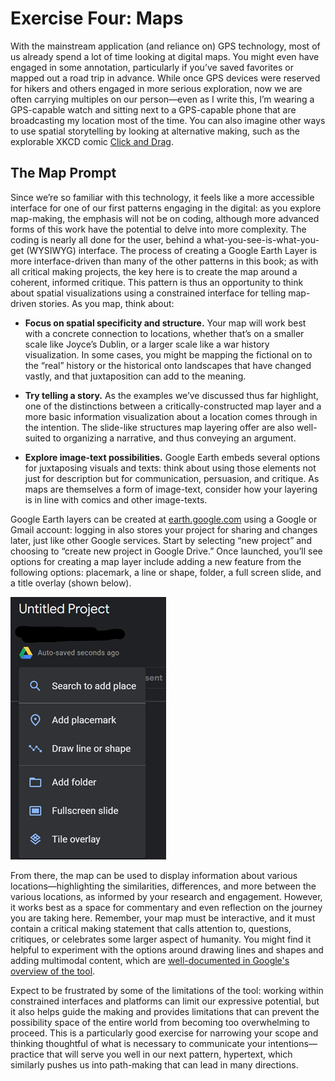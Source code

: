 # Exercise Four: Maps

With the mainstream application (and reliance on) GPS technology, most of us already spend a lot of time looking at digital maps. You might even have engaged in some annotation, particularly if you’ve saved favorites or mapped out a road trip in advance. While once GPS devices were reserved for hikers and others engaged in more serious exploration, now we are often carrying multiples on our person—even as I write this, I’m wearing a GPS-capable watch and sitting next to a GPS-capable phone that are broadcasting my location most of the time. You can also imagine other ways to use spatial storytelling by looking at alternative making, such as the explorable XKCD comic [Click and Drag](https://xkcd-map.rent-a-geek.de/#10/1.1000/0.2000).

## The Map Prompt

Since we’re so familiar with this technology, it feels like a more accessible interface for one of our first patterns engaging in the digital: as you explore map-making, the emphasis will not be on coding, although more advanced forms of this work have the potential to delve into more complexity. The coding is nearly all done for the user, behind a what-you-see-is-what-you-get (WYSIWYG) interface. The process of creating a Google Earth Layer is more interface-driven than many of the other patterns in this book; as with all critical making projects, the key here is to create the map around a coherent, informed critique. This pattern is thus an opportunity to think about spatial visualizations using a constrained interface for telling map-driven stories. As you map, think about:

- **Focus on spatial specificity and structure.** Your map will work best with a concrete connection to locations, whether that’s on a smaller scale like Joyce’s Dublin, or a larger scale like a war history visualization. In some cases, you might be mapping the fictional on to the “real” history or the historical onto landscapes that have changed vastly, and that juxtaposition can add to the meaning.
  
- **Try telling a story.** As the examples we’ve discussed thus far highlight, one of the distinctions between a critically-constructed map layer and a more basic information visualization about a location comes through in the intention. The slide-like structures map layering offer are also well-suited to organizing a narrative, and thus conveying an argument.
  
- **Explore image-text possibilities.** Google Earth embeds several options for juxtaposing visuals and texts: think about using those elements not just for description but for communication, persuasion, and critique. As maps are themselves a form of image-text, consider how your layering is in line with comics and other image-texts.

Google Earth layers can be created at [earth.google.com](https://earth.google.com/) using a Google or Gmail account: logging in also stores your project for sharing and changes later, just like other Google services. Start by selecting “new project” and choosing to “create new project in Google Drive.” Once launched, you’ll see options for creating a map layer include adding a new feature from the following options: placemark, a line or shape, folder, a full screen slide, and a title overlay (shown below).

![Interface for options](../img/options.png)

From there, the map can be used to display information about various locations—highlighting the similarities, differences, and more between the various locations, as informed by your research and engagement. However, it works best as a space for commentary and even reflection on the journey you are taking here. Remember, your map must be interactive, and it must contain a critical making statement that calls attention to, questions, critiques, or celebrates some larger aspect of humanity. You might find it helpful to experiment with the options around drawing lines and shapes and adding multimodal content, which are [well-documented in Google's overview of the tool](https://www.google.com/earth/outreach/learn/create-a-map-or-story-in-google-earth-web/).

Expect to be frustrated by some of the limitations of the tool: working within constrained interfaces and platforms can limit our expressive potential, but it also helps guide the making and provides limitations that can prevent the possibility space of the entire world from becoming too overwhelming to proceed. This is a particularly good exercise for narrowing your scope and thinking thoughtful of what is necessary to communicate your intentions—practice that will serve you well in our next pattern, hypertext, which similarly pushes us into path-making that can lead in many directions.
